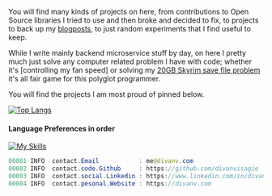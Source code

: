 You will find many kinds of projects on here, from contributions to Open Source libraries I tried to use and then broke and decided to fix, to projects to back up my [blogposts](https://divanv.com/), to just random experiments that I find useful to keep.

While I write mainly backend microservice stuff by day, on here I pretty much just solve any computer related problem I have with code; whether it's [controlling my fan speed] or solving my [20GB Skyrim save file problem](https://github.com/divanvisagie/Arcanaeum) it's all fair game for this polyglot programmer.

You will find the projects I am most proud of pinned below.

[![Top Langs](https://github-readme-stats-git-masterrstaa-rickstaa.vercel.app/api/top-langs/?username=divanvisagie&count_private=true&hide=html,jupyter%20notebook&layout=compact)](https://github.com/anuraghazra/github-readme-stats#top-languages-card)

#### Language Preferences in order
[![My Skills](https://skillicons.dev/icons?i=rust,go,nodejs,py,java)](https://skillicons.dev)

```java
00001 INFO  contact.Email           : me@divanv.com
00002 INFO  contact.code.Github     : https://github.com/divanvisagie
00003 INFO  contact.social.Linkedin : https://www.linkedin.com/in/divan-visagie
00004 INFO  contact.pesonal.Website : https://divanv.com
```
